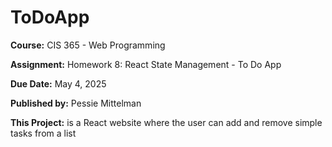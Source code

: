 # ToDoApp
**Course:** CIS 365 - Web Programming

**Assignment:** Homework 8: React State Management - To Do App

**Due Date:** May 4, 2025

**Published by:** Pessie Mittelman

**This Project:** is a React website where the user can add and remove simple tasks from a list